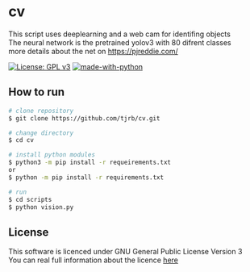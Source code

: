 # cv

This script uses deeplearning and a web cam for identifing objects  
The neural network is the pretrained yolov3 with 80 difrent classes  
more details about the net on https://pjreddie.com/  

[![License: GPL v3](https://img.shields.io/badge/License-GPLv3-blue.svg)](https://www.gnu.org/licenses/gpl-3.0)
[![made-with-python](https://img.shields.io/badge/Made%20with-Python-1f425f.svg)](https://www.python.org/)

## How to run
```bash
# clone repository
$ git clone https://github.com/tjrb/cv.git

# change directory
$ cd cv

# install python modules
$ python3 -m pip install -r requeirements.txt
or
$ python -m pip install -r requirements.txt

# run
$ cd scripts
$ python vision.py
```
## License
  This software is licenced under GNU General Public License Version 3  
  You can real full information about the licence [here](LICENSE.md)  
